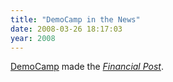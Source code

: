 ```yaml
---
title: "DemoCamp in the News"
date: 2008-03-26 18:17:03
year: 2008
---
```

<a href="http://democamp.info/">DemoCamp</a> made the <em><a href="http://www.financialpost.com/trading_desk/financials/story.html?id=394953">Financial Post</a></em>.
